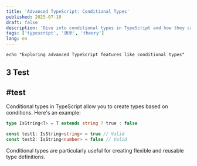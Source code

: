 ```yaml
---
title: 'Advanced TypeScript: Conditional Types'
published: 2025-07-10
draft: false
description: 'Dive into conditional types in TypeScript and how they can enhance type safety.'
tags: ['typescript', '演示', 'theory']
lang: en
---
```


```shell
echo "Exploring advanced TypeScript features like conditional types"
```

## 3 Test

## #test

Conditional types in TypeScript allow you to create types based on conditions. Here's an example:

```typescript
type IsString<T> = T extends string ? true : false

const test1: IsString<string> = true // Valid
const test2: IsString<number> = false // Valid
```

Conditional types are particularly useful for creating flexible and reusable type definitions.
